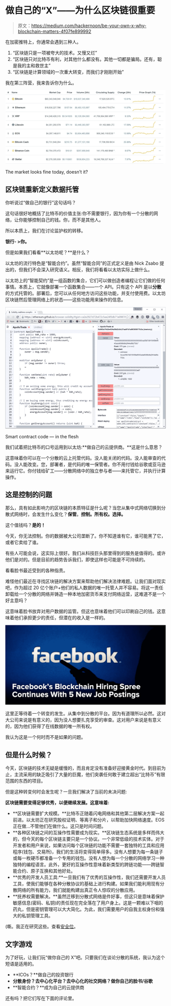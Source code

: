 # 做自己的“X”——为什么区块链很重要

> 原文：<https://medium.com/hackernoon/be-your-own-x-why-blockchain-matters-4f07fe899992>

在加密推特上，你通常会遇到三种人。

1.  “区块链只是一项被夸大的技术。又慢又烂”
2.  “区块链只对比特币有利，对其他什么都没有。其他一切都是骗局。还有，聪是我的主和救世主”
3.  “区块链是计算领域的一次重大转变，而我们才刚刚开始”

我在第三阵营，我来告诉你为什么。

![](img/f32cce2f5bad696e89008aaea253033c.png)

The market looks fine today, doesn’t it?

## 区块链重新定义数据托管

你听说过“做自己的银行”这句话吗？

这句话很好地概括了比特币的价值主张:你不需要银行，因为你有一个分散的网络，让你能够控制自己的钱。你，而不是其他人。

所以本质上，我们在讨论监护权的转移。

**银行- >你。**

但是如果我们看看**以太坊呢？**是什么？

以太坊的流行特色是“智能合约”。虽然“智能合同”的正式定义是由 Nick Zsabo 提出的，但我们不会深入研究语义。相反，我们将看看以太坊实际上做什么。

以太坊上的“智能契约”是一组函数的集合，它们可以做创造者编程让它们做的任何事情。本质上，它就像部署一个函数集合——一个 API。只有这个 API 是以**分散**的方式托管的。部署后，您可以从任何地方访问这些功能，并支付使用费。以太坊区块链然后管理网络上的状态——这些功能用来操作的信息。

![](img/f93b108090099f7b0e4911ad0a4b1c6b.png)

Smart contract code — in the flesh

我们试着把比特币的口号运用到以太坊:**做自己的云提供商。**这是什么意思？

这意味着你可以在一个分散的云上托管代码。没人能关闭的代码。没人能审查的代码。没人能改变。您，部署者，是代码的唯一保管者。你不用付钱给谷歌或亚马逊来运行它。你付钱给矿工——分散网络中的独立参与者——来托管它，并执行计算操作。

## 这是控制的问题

那么，具有如此影响力的区块链的本质特征是什么呢？当您从集中式网络切换到分散式网络时，会发生什么变化？**保管**。**控制。所有权。选择。**

这个值钱吗？**是的！**

今天，你无法控制。你的数据被大公司垄断了。你不知道谁有它，谁可能黑了它，或者它卖给了谁。

有些人可能会说，这实际上很好。我们从科技巨头那里得到的服务是值得的。或许他们是对的。但是目前的趋势告诉我们，即使这样也可能是不可持续的。

看看脸书最近受到的各种指责。

难怪他们最近在寻找区块链的解决方案来帮助他们解决法律难题。让我们面对现实吧，作为超过 20 亿个账户+他们的私人数据的唯一托管人并不容易。将这一责任卸载给一个分散的网络并铸造一种本地加密货币来支付网络运营，这难道不是一个好主意吗？

这意味着脸书放弃对用户数据的监管。但这也意味着他们可以印刷自己的钱。这意味着他们承担更少的责任，但潜在的收入是一样的。

![](img/6572a2c7b0e9e2ad58d3b1b5e579e01f.png)

这里正等待着一个转变的发生。从集中到分散的平台。因为有道理所以必然。这对大公司来说是有意义的，因为没人想要扎克享受的审查。这对用户来说是有意义的，因为他们获得了在线数据的唯一所有权。

我认为这是一个何时而不是如果的问题。

## 但是什么时候？

今天，区块链的技术无疑是缓慢的，而且肯定没有准备好迎接黄金时代。到目前为止，主流采用的缺乏吸引了大量的巨魔，他们突袭任何敢于建立超出“比特币”有限范围的东西的项目。

但是这种转变何时会发生呢？一旦我们解决了当前的未决问题:

**区块链需要变得足够优秀，以便继续发展。这意味着:**

*   **区块链需要扩大规模。**比特币正随着闪电网络和其他第二层解决方案一起前进。以太坊正在研究股权证明、等离子和分片，以帮助加快网络速度。EOS 正在做…不管他们在做什么。这只是时间问题。
*   **各种区块链之间的互操作性需要成为现实。**区块链生态系统是多样而伟大的，但今天的每个区块链主要只是一个协议。一个非常低级的技术实体。对于开发者和用户来说，如果访问每个区块链的功能不需要一套独特的工具和应用程序(钱包、交易所)，我们的生活将变得简单得多。没有人想要为每一条链子或每一枚硬币都准备一个专用的钱包。没有人想为每一个分散的网络学习一种独特的编程语言。此外，更好的互操作性意味着新类型的跨链功能——跨链智能合约、原子互换和其他好处。
*   **优秀的开发人员工具:**一旦我们有了优秀的互操作性，我们还需要开发人员工具，使我们能够在各种分散协议的基础上进行构建。如果我们能利用现有分散网络的所有能力，我们就能构建出真正令人惊叹的分散应用。
*   **抚养权需要解决。**虽然迁移到分散式网络是件好事，但这只是意味着保护敏感信息(密码、私钥)的责任现在完全落在了用户身上。这是一颗难以下咽的药丸，但是密钥管理可以大大简化。为此，我们需要用户的自我主权身份和强大的私钥管理工具。

(嘶。我正在研究这些。查看[安全位](https://safebit.io)。

## 文字游戏

为了好玩，让我们玩“做你自己的 X”吧。只要我们在谈论分散的系统，我认为这个短语是适用的。

*   **ICOs？**做自己的投资银行
*   **分散身份？去中心化平台？去中心化的社交网络？做你自己的脸书/谷歌**
*   **智能合约？**成为自己的云提供商

还有吗？把它们写在下面的评论里。
